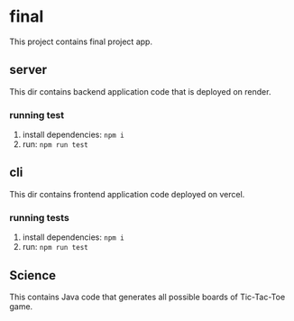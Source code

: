 # final

This project contains final project app.

## server

This dir contains backend application code that is deployed on render. 

### running test

1. install dependencies: `npm i`
2. run: `npm run test`

## cli

This dir contains frontend application code deployed on vercel.

### running tests

1. install dependencies: `npm i`
2. run: `npm run test`

## Science

This contains Java code that generates all possible boards of Tic-Tac-Toe game.